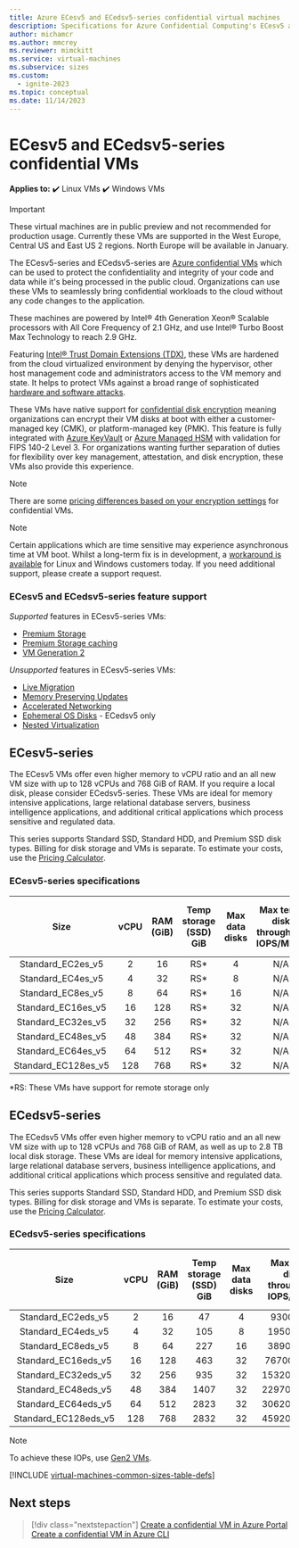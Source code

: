 ```yaml
---
title: Azure ECesv5 and ECedsv5-series confidential virtual machines
description: Specifications for Azure Confidential Computing's ECesv5 and ECedsv5-series confidential virtual machines.
author: michamcr
ms.author: mmcrey
ms.reviewer: mimckitt
ms.service: virtual-machines
ms.subservice: sizes
ms.custom:
  - ignite-2023
ms.topic: conceptual
ms.date: 11/14/2023
---
```


# ECesv5 and ECedsv5-series confidential VMs

**Applies to:** :heavy_check_mark: Linux VMs :heavy_check_mark: Windows VMs 

> [!IMPORTANT]
> These virtual machines are in public preview and not recommended for production usage.
> Currently these VMs are supported in the West Europe, Central US and East US 2 regions. North Europe will be available in January.

The ECesv5-series and ECedsv5-series are [Azure confidential VMs](../confidential-computing/confidential-vm-overview.md) which can be used to protect the confidentiality and integrity of your code and data while it's being processed in the public cloud. Organizations can use these VMs to seamlessly bring confidential workloads to the cloud without any code changes to the application. 

These machines are powered by Intel® 4th Generation Xeon® Scalable processors with All Core Frequency of 2.1 GHz, and use Intel® Turbo Boost Max Technology to reach 2.9 GHz.

Featuring [Intel® Trust Domain Extensions (TDX)](https://www.intel.com/content/www/us/en/developer/tools/trust-domain-extensions/overview.html), these VMs are hardened from the cloud virtualized environment by denying the hypervisor, other host management code and administrators access to the VM memory and state. It helps to protect VMs against a broad range of sophisticated [hardware and software attacks](https://www.intel.com/content/www/us/en/developer/articles/technical/intel-trust-domain-extensions.html). 

These VMs have native support for [confidential disk encryption](disk-encryption-overview.md) meaning organizations can encrypt their VM disks at boot with either a customer-managed key (CMK), or platform-managed key (PMK). This feature is fully integrated with [Azure KeyVault](../key-vault/general/overview.md) or [Azure Managed HSM](../key-vault/managed-hsm/overview.md) with validation for FIPS 140-2 Level 3. For organizations wanting further separation of duties for flexibility over key management, attestation, and disk encryption, these VMs also provide this experience.

> [!NOTE]
> There are some [pricing differences based on your encryption settings](../confidential-computing/confidential-vm-overview.md#encryption-pricing-differences) for confidential VMs.

> [!NOTE]
> Certain applications which are time sensitive may experience asynchronous time at VM boot. Whilst a long-term fix is in development, a [workaround is available](../confidential-computing/confidential-vm-faq.yml#what-can-i-do-if-the-time-on-my-dcesv5-ecesv5-series-vm-differs-from-utc-) for Linux and Windows customers today. If you need additional support, please create a support request.

### ECesv5 and ECedsv5-series feature support

*Supported* features in ECesv5-series VMs:

- [Premium Storage](premium-storage-performance.md)
- [Premium Storage caching](premium-storage-performance.md)
- [VM Generation 2](generation-2.md)

*Unsupported* features in ECesv5-series VMs:

- [Live Migration](maintenance-and-updates.md)
- [Memory Preserving Updates](maintenance-and-updates.md)
- [Accelerated Networking](../virtual-network/create-vm-accelerated-networking-cli.md)
- [Ephemeral OS Disks](ephemeral-os-disks.md) - ECedsv5 only
- [Nested Virtualization](/virtualization/hyper-v-on-windows/user-guide/nested-virtualization)

## ECesv5-series

The ECesv5 VMs offer even higher memory to vCPU ratio and an all new VM size with up to 128 vCPUs and 768 GiB of RAM. If you require a local disk, please consider ECedsv5-series. These VMs are ideal for memory intensive applications, large relational database servers, business intelligence applications, and additional critical applications which process sensitive and regulated data. 

This series supports Standard SSD, Standard HDD, and Premium SSD disk types. Billing for disk storage and VMs is separate. To estimate your costs, use the [Pricing Calculator](https://azure.microsoft.com/pricing/calculator/).

### ECesv5-series specifications

| Size | vCPU | RAM (GiB) | Temp storage (SSD) GiB | Max data disks | Max temp disk throughput IOPS/MBps | Max uncached disk throughput IOPS/MBps | Max burst uncached disk throughput: IOPS/MBps | Max NICs | Max Network Bandwidth (Mbps) |
|:------:|:----:|:---------:|:------------------------:|:--------------:|:-------------------------------------:|:--------------------------------------:|:-----------------------------------------------:|:--------:|:-------------------------------------:|
| Standard_EC2es_v5 | 2 | 16 | RS* | 4 | N/A | 3750/80 | 10000/1200 | 2 | 3000 |
| Standard_EC4es_v5 | 4 | 32 | RS* | 8 | N/A | 6400/140 | 20000/1200 | 2 | 5000 |
| Standard_EC8es_v5 | 8 | 64 | RS* | 16 | N/A | 12800/300 | 20000/1200 | 4 | 5000 |
| Standard_EC16es_v5 | 16 | 128 | RS* | 32 | N/A | 25600/600  	|40000/1200  	|8  	|10000  	|
| Standard_EC32es_v5  	|32  	|256  	|RS*  	|32  	| N/A  	|51200/860  	|80000/2000  	|8  	|12500  	|
| Standard_EC48es_v5  	|48  	|384  	|RS*  	|32  	| N/A  	|76800/1320  	|80000/3000  	|8  	|15000  	|
| Standard_EC64es_v5  	|64  	|512  	|RS*  	|32  	| N/A  	|80000/1740  	|80000/3000  	|8  	|20000    |
| Standard_EC128es_v5   	|128   	|768    |RS*   	    |32    | N/A   	    |80000/2600   	    |120000/4000   	    |8   	    |30000 |

*RS: These VMs have support for remote storage only

## ECedsv5-series

The ECedsv5 VMs offer even higher memory to vCPU ratio and an all new VM size with up to 128 vCPUs and 768 GiB of RAM, as well as up to 2.8 TB local disk storage. These VMs are ideal for memory intensive applications, large relational database servers, business intelligence applications, and additional critical applications which process sensitive and regulated data. 

This series supports Standard SSD, Standard HDD, and Premium SSD disk types. Billing for disk storage and VMs is separate. To estimate your costs, use the [Pricing Calculator](https://azure.microsoft.com/pricing/calculator/).

### ECedsv5-series specifications

| Size | vCPU | RAM (GiB) | Temp storage (SSD) GiB | Max data disks | Max temp disk throughput IOPS/MBps | Max uncached disk throughput IOPS/MBps | Max burst uncached disk throughput: IOPS/MBps | Max NICs | Max Network Bandwidth (Mbps) |
|:------:|:----:|:---------:|:------------------------:|:--------------:|:-------------------------------------:|:--------------------------------------:|:-----------------------------------------------:|:--------:|:-------------------------------------:|
| Standard_EC2eds_v5  	|2  	|16  	|47  	|4  	|9300/100  	|3750/80  	| 10000/1200 | 2 | 3000 |
| Standard_EC4eds_v5  	|4  	|32  	|105  	|8  	|19500/200  	|6400/140  	| 20000/1200 | 2 | 5000 |
| Standard_EC8eds_v5  	|8  	|64  	|227  	|16  	|38900/500  	|12800/300  	| 20000/1200 | 4 | 5000 |
| Standard_EC16eds_v5  |16  |128  |463  |32  |76700/1000  |25600/600  |40000/1200  	|8  	|10000  	|
| Standard_EC32eds_v5  |32  |256  |935  |32  |153200/2000  |51200/860  |80000/2000  	|8  	|12500  	|
| Standard_EC48eds_v5  |48  |384  |1407  |32  |229700/3000  |76800/1320  |80000/3000  	|8  	|15000  	|
| Standard_EC64eds_v5  |64  |512  |2823  |32  |306200/4000  |80000/1740  |80000/3000  	|8  	|20000    |
| Standard_EC128eds_v5   	|128 |768 |2832 |32 |459200/4000 |80000/2600 |120000/4000   	    |8   	    |30000 |
> [!NOTE]
> To achieve these IOPs, use [Gen2 VMs](generation-2.md).

[!INCLUDE [virtual-machines-common-sizes-table-defs](../../includes/virtual-machines-common-sizes-table-defs.md)]

## Next steps

> [!div class="nextstepaction"]
> [Create a confidential VM in Azure Portal](../confidential-computing/quick-create-confidential-vm-portal.md)
> [Create a confidential VM in Azure CLI](../confidential-computing/quick-create-confidential-vm-azure-cli.md)
